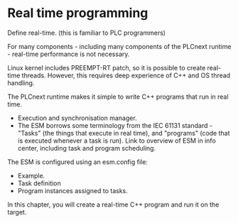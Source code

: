 # Real time programming

Define real-time.
(this is familiar to PLC programmers)

For many components - including many components of the PLCnext runtime - real-time performance is not necessary.

Linux kernel includes PREEMPT-RT patch, so it is possible to create real-time threads. However, this requires deep experience of C++ and OS thread handling.

The PLCnext runtime makes it simple to write C++ programs that run in real time.

- Execution and synchronisation manager.
- The ESM borrows some terminology from the IEC 61131 standard - "Tasks" (the things that execute in real time), and "programs" (code that is executed whenever a task is run). Link to overview of ESM in info center, including task and program scheduling.

The ESM is configured using an esm.config file:

- Example.
- Task definition
- Program instances assigned to tasks.

In this chapter, you will create a real-time C++ program and run it on the target.
